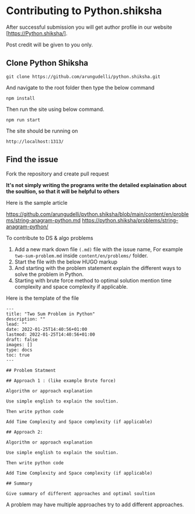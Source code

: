 # Contributing to Python.shiksha

After successful submission you will get author profile in our website [https://Python.shiksha/]. 

Post credit will be given to you only.

## Clone Python Shiksha 

```
git clone https://github.com/arungudelli/python.shiksha.git
```

And navigate to the root folder then type the below command 

```
npm install

```
Then run the site using below command.

```
npm run start
```

The site should be running on 

```
http://localhost:1313/
```


## Find the issue 

Fork the repository and create pull request

**It's not simply writing the programs write the detailed explaination about the soultion, so that it will be helpful to others**

Here is the sample article 

https://github.com/arungudelli/python.shiksha/blob/main/content/en/problems/string-anagram-python.md
https://python.shiksha/problems/string-anagram-python/

To contribute to DS & algo problems 

1. Add a new mark down file `(.md)` file with the issue name, For example `two-sum-problem.md` inside `content/en/problems/` folder.
2. Start the file with the below HUGO markup 
3. And starting with the problem statement explain the different ways to solve the problem in Python.
4. Starting with brute force method to optimal solution mention time complexity and space complexity if applicable.

Here is the template of the file

```
---
title: "Two Sum Problem in Python"
description: ""
lead: ""
date: 2022-01-25T14:40:56+01:00
lastmod: 2022-01-25T14:40:56+01:00
draft: false
images: []
type: docs
toc: true
---

## Problem Statment 

## Approach 1 : (like example Brute force)

Algorithm or approach explanation

Use simple english to explain the soultion.

Then write python code 

Add Time Complexity and Space complexity (if applicable)

## Approach 2: 

Algorithm or approach explanation

Use simple english to explain the soultion.

Then write python code 

Add Time Complexity and Space complexity (if applicable)

## Summary

Give summary of different approaches and optimal soultion

```

A problem may have multiple approaches try to add different approaches.  
 
